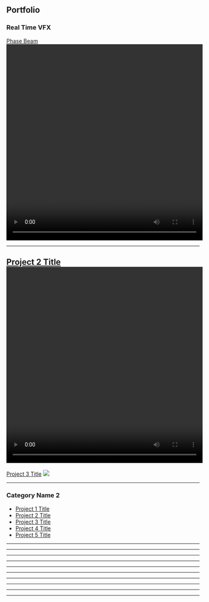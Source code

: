## Portfolio

### Real Time VFX

[Phase Beam](/sample_page)
<video width="512" height="512" controls>
<source src="videos/PhaseBeam_zoom.mp4" type="video/mp4"/>
<div>

---
[Project 2 Title](/pdf/sample_presentation.pdf)
<video width="512" height="512" controls>
<source src="videos/PhaseBeam_zoom.mp4" type="video/mp4"/>
  <br>
---
[Project 3 Title](http://example.com/)
<img src="images/dummy_thumbnail.jpg?raw=true"/>

---
### Category Name 2

  
- [Project 1 Title](http://example.com/)
- [Project 2 Title](http://example.com/)
- [Project 3 Title](http://example.com/)
- [Project 4 Title](http://example.com/)
- [Project 5 Title](http://example.com/)

---
---
---
---
---
---
---
---
---
---

<p style="font-size:11px">
<!-- Remove above link if you don't want to attibute -->
